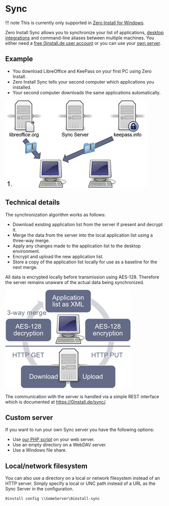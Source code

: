 # Sync

!!! note
    This is currently only supported in [Zero Install for Windows](windows.md).

Zero Install Sync allows you to synchronize your list of applications, [desktop integrations](desktop-integration.md) and command-line aliases between multiple machines. You either need a [free 0install.de user account](https://0install.de/sync/register) or you can use your [own server](#custom-server).

## Example

- You download LibreOffice and KeePass on your first PC using Zero Install.
- Zero Install Sync tells your second computer which applications you installed.
- Your second computer downloads the same applications automatically.

![](../img/diagrams/sync-animation.gif)

## Technical details

The synchronization algorithm works as follows:

- Download existing application list from the server if present and decrypt it.
- Merge the data from the server into the local application list using a three-way merge.
- Apply any changes made to the application list to the desktop environment.
- Encrypt and upload the new application list.
- Store a copy of the application list locally for use as a baseline for the next merge.

All data is encrypted locally before transmission using AES-128. Therefore the server remains unaware of the actual data being synchronized.

![](../img/diagrams/sync-details.png)

The communication with the server is handled via a simple REST interface which is documented at <https://0install.de/sync/>.

## Custom server

If you want to run your own Sync server you have the following options:

- Use [our PHP script](https://0install.de/sync/template.zip) on your web server.
- Use an empty directory on a WebDAV server.
- Use a Windows file share.

## Local/network filesystem

You can also use a directory on a local or network filesystem instead of an HTTP server. Simply specify a local or UNC path instead of a URL as the Sync Server in the configuration.

```shell
0install config \\SomeServer\0install-sync
```
